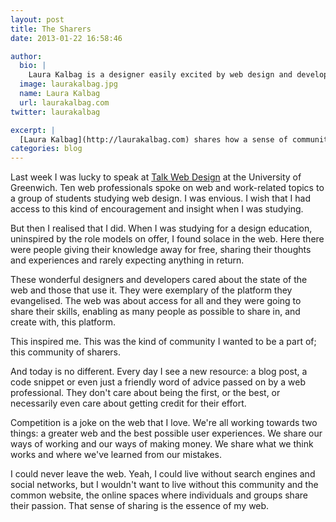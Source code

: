 ```yaml
---
layout: post
title: The Sharers
date: 2013-01-22 16:58:46

author:
  bio: |
    Laura Kalbag is a designer easily excited by web design and development. Among her list of ever-changing pet subjects are mobile web, semantic web, web fonts and design theory, but she's really fascinated by anything in the areas of web, mobile and design.
  image: laurakalbag.jpg
  name: Laura Kalbag
  url: laurakalbag.com
twitter: laurakalbag

excerpt: |
  [Laura Kalbag](http://laurakalbag.com) shares how a sense of community helped her to grow into a career she loves.
categories: blog
---
```


Last week I was lucky to speak at [Talk Web Design](http://www.talkwebdesign.co.uk/) at the University of Greenwich. Ten web professionals spoke on web and work-related topics to a group of students studying web design. I was envious. I wish that I had access to this kind of encouragement and insight when I was studying.

But then I realised that I did. When I was studying for a design education, uninspired by the role models on offer, I found solace in the web. Here there were people giving their knowledge away for free, sharing their thoughts and experiences and rarely expecting anything in return.

These wonderful designers and developers cared about the state of the web and those that use it. They were exemplary of the platform they evangelised. The web was about access for all and they were going to share their skills, enabling as many people as possible to share in, and create with, this platform.

This inspired me. This was the kind of community I wanted to be a part of; this community of sharers.

And today is no different. Every day I see a new resource: a blog post, a code snippet or even just a friendly word of advice passed on by a web professional. They don't care about being the first, or the best, or necessarily even care about getting credit for their effort.

Competition is a joke on the web that I love. We're all working towards two things: a greater web and the best possible user experiences. We share our ways of working and our ways of making money. We share what we think works and where we've learned from our mistakes.

I could never leave the web. Yeah, I could live without search engines and social networks, but I wouldn't want to live without this community and the common website, the online spaces where individuals and groups share their passion. That sense of sharing is the essence of my web.